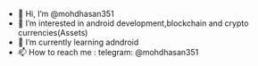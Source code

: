 - 👋 Hi, I’m @mohdhasan351
- 👀 I’m interested in android development,blockchain and crypto currencies(Assets)
- 🌱 I’m currently learning adndroid
- 📫 How to reach me : telegram: @mohdhasan351

<!---
mohdhasan351/mohdhasan351 is a ✨ special ✨ repository because its `README.md` (this file) appears on your GitHub profile.
You can click the Preview link to take a look at your changes.
--->

